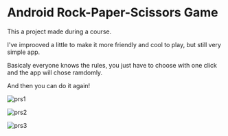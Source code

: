 # Android Rock-Paper-Scissors Game
 This a project made during a course.
 
 I've improoved a little to make it more friendly and cool to play, but still very simple app.
 
 Basicaly everyone knows the rules, you just have to choose with one click and the app will chose ramdomly.
 
 And then you can do it again!
 
![prs1](https://user-images.githubusercontent.com/62108488/150451814-477f81c6-1308-40fc-908f-d9e331c50f02.png)


![prs2](https://user-images.githubusercontent.com/62108488/150451835-c105d4f9-1a07-4480-9b21-3066870aecf2.png)


![prs3](https://user-images.githubusercontent.com/62108488/150451849-c133116c-0b8f-489e-ad1f-c284b35ee08e.png)
